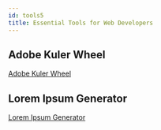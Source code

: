 ```yaml
---
id: tools5
title: Essential Tools for Web Developers
---
```


## Adobe Kuler Wheel

<a href="https://color.adobe.com/create">Adobe Kuler Wheel</a>

## Lorem Ipsum Generator 


<a href="https://www.lipsum.com/feed/html">Lorem Ipsum Generator </a>
